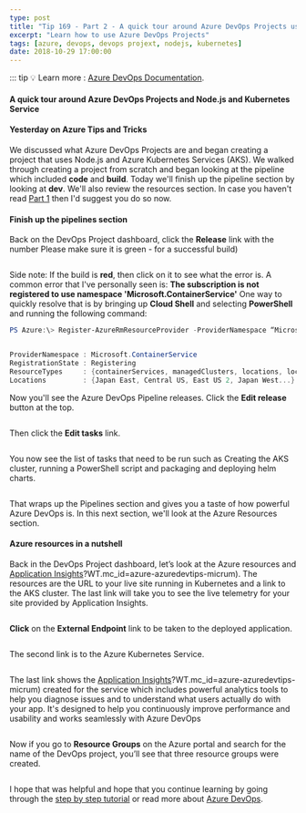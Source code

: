 ```yaml
---
type: post
title: "Tip 169 - Part 2 - A quick tour around Azure DevOps Projects using Node.js and AKS"
excerpt: "Learn how to use Azure DevOps Projects"
tags: [azure, devops, devops projext, nodejs, kubernetes]
date: 2018-10-29 17:00:00
---
```


::: tip
:bulb: Learn more : [Azure DevOps Documentation](https://docs.microsoft.com/azure/devops/?WT.mc_id=docs-azuredevtips-micrum). 

#### A quick tour around Azure DevOps Projects and Node.js and Kubernetes Service
 
#### Yesterday on Azure Tips and Tricks 
 
We discussed what Azure DevOps Projects are and began creating a project that uses Node.js and Azure Kubernetes Services (AKS). We walked through creating a project from scratch and began looking at the pipeline which included **code** and **build**. Today we'll finish up the pipeline section by looking at **dev**. We'll also review the resources section. In case you haven't read [Part 1](https://microsoft.github.io/AzureTipsAndTricks/blog/tip168.html?WT.mc_id=github-azuredevtips-micrum) then I'd suggest you do so now. 


#### Finish up the pipelines section

Back on the DevOps Project dashboard, click the **Release** link with the number Please make sure it is green - for a successful build)

<img :src="$withBase('/files/devops-k8s11.png')">

Side note: If the build is **red**, then click on it to see what the error is. A common error that I've personally seen is: **The subscription is not registered to use namespace 'Microsoft.ContainerService'** One way to quickly resolve that is by bringing up **Cloud Shell** and selecting **PowerShell** and running the following command:

```powershell
PS Azure:\> Register-AzureRmResourceProvider -ProviderNamespace “Microsoft.ContainerService”


ProviderNamespace : Microsoft.ContainerService
RegistrationState : Registering
ResourceTypes     : {containerServices, managedClusters, locations, locations/operationresults...}
Locations         : {Japan East, Central US, East US 2, Japan West...}
```

Now you'll see the Azure DevOps Pipeline releases. Click the **Edit release** button at the top.

<img :src="$withBase('/files/devops-k8s12.png')">

Then click the **Edit tasks** link.

<img :src="$withBase('/files/devops-k8s13.png')">

You now see the list of tasks that need to be run such as Creating the AKS cluster, running a PowerShell script and packaging and deploying helm charts.

<img :src="$withBase('/files/devops-k8s14.png')">

That wraps up the Pipelines section and gives you a taste of how powerful Azure DevOps is. In this next section, we'll look at the Azure Resources section. 


#### Azure resources in a nutshell

Back in the DevOps Project dashboard, let’s look at the Azure resources and [Application Insights](https://azure.microsoft.com/en-us/services/application-insights?WT.mc_id=azure-azuredevtips-micrum)?WT.mc_id=azure-azuredevtips-micrum). The resources are the URL to your live site running in Kubernetes and a link to the AKS cluster. The last link will take you to see the live telemetry for your site provided by Application Insights.

<img :src="$withBase('/files/devops-k8s15.png')">

**Click** on the **External Endpoint** link to be taken to the deployed application.

<img :src="$withBase('/files/devops-k8s16.png')">

The second link is to the Azure Kubernetes Service.

<img :src="$withBase('/files/devops-k8s17.png')">

The last link shows the [Application Insights](https://azure.microsoft.com/en-us/services/application-insights?WT.mc_id=azure-azuredevtips-micrum)?WT.mc_id=azure-azuredevtips-micrum) created for the service which  includes powerful analytics tools to help you diagnose issues and to understand what users actually do with your app. It's designed to help you continuously improve performance and usability and works seamlessly with Azure DevOps

<img :src="$withBase('/files/devops-k8s18.png')">

Now if you go to **Resource Groups** on the Azure portal and search for the name of the DevOps project, you’ll see that three resource groups were created.

<img :src="$withBase('/files/devops-k8s19.png')">


I hope that was helpful and hope that you continue learning by going through the [step by step tutorial](https://docs.microsoft.com/en-us/azure/devops-project/azure-devops-project-aks?toc=%2Fen-us%2Fazure%2Fdevops-project%2Ftoc.json&bc=%2Fen-us%2Fazure%2Fbread%2Ftoc.json?WT.mc_id=docs-azuredevtips-micrum) or read more about [Azure DevOps](https://azure.microsoft.com/en-us/blog/introducing-azure-devops?WT.mc_id=azure-azuredevtips-micrum).


